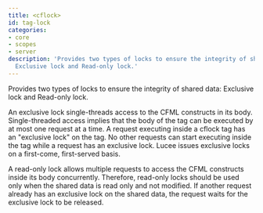```yaml
---
title: <cflock>
id: tag-lock
categories:
- core
- scopes
- server
description: 'Provides two types of locks to ensure the integrity of shared data:
  Exclusive lock and Read-only lock.'
---
```


Provides two types of locks to ensure the integrity of shared data: Exclusive lock and Read-only lock.

An exclusive lock single-threads access to the CFML constructs in its body. Single-threaded access
implies that the body of the tag can be executed by at most one request at a time. A request executing
inside a cflock tag has an "exclusive lock" on the tag. No other requests can start executing inside the
tag while a request has an exclusive lock. Lucee issues exclusive locks on a first-come, first-served
basis.

A read-only lock allows multiple requests to access the CFML constructs inside its body concurrently.
Therefore, read-only locks should be used only when the shared data is read only and not modified. If another
request already has an exclusive lock on the shared data, the request waits for the exclusive lock to be
released.
